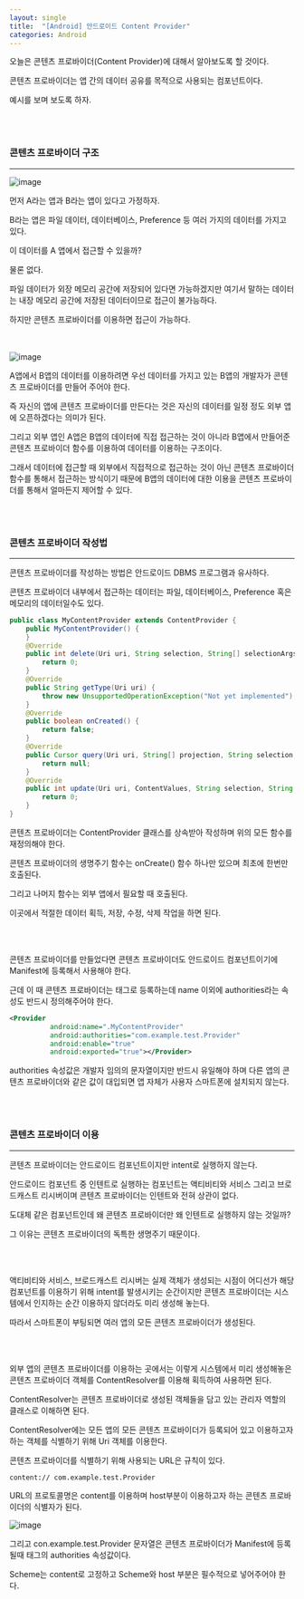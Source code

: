 ```yaml
---
layout: single
title:  "[Android] 안드로이드 Content Provider"
categories: Android
---
```


오늘은 콘텐츠 프로바이더(Content Provider)에 대해서 알아보도록 할 것이다.

콘텐츠 프로바이더는 앱 간의 데이터 공유를 목적으로 사용되는 컴포넌트이다.

예시를 보며 보도록 하자.

<br/><br/>

### 콘텐츠 프로바이더 구조

---





![image](https://user-images.githubusercontent.com/69960282/146735364-aea707e8-60d8-457d-b822-fdbe826e214f.png)

먼저 A라는 앱과 B라는 앱이 있다고 가정하자.

B라는 앱은 파일 데이터, 데이터베이스, Preference 등 여러 가지의 데이터를 가지고 있다.

이 데이터를 A 앱에서 접근할 수 있을까?

물론 없다.



파일 데이터가 외장 메모리 공간에 저장되어 있다면 가능하겠지만 여기서 말하는 데이터는 내장 메모리 공간에 저장된 데이터이므로 접근이 불가능하다.



하지만 콘텐츠 프로바이더를 이용하면 접근이 가능하다.

<br/><br/>![image](https://user-images.githubusercontent.com/69960282/146735314-1af0fcd9-7c0d-4c56-a16e-86cc58d98f47.png)

A앱에서 B앱의 데이터를 이용하려면 우선 데이터를 가지고 있는 B앱의 개발자가 콘텐츠 프로바이더를 만들어 주어야 한다. 

즉 자신의 앱에 콘텐츠 프로바이더를 만든다는 것은 자신의 데이터를 일정 정도 외부 앱에 오픈하겠다는 의미가 된다.

그리고 외부 앱인 A앱은 B앱의 데이터에 직접 접근하는 것이 아니라 B앱에서 만들어준 콘텐츠 프로바이더 함수를 이용하여 데이터를 이용하는 구조이다.



그래서 데이터에 접근할 때 외부에서 직접적으로 접근하는 것이 아닌 콘텐츠 프로바이더 함수를 통해서 접근하는 방식이기 때문에 B앱의 데이터에 대한 이용을 콘텐츠 프로바이더를 통해서 얼마든지 제어할 수 있다.

<br/><br/>

### 콘텐츠 프로바이더 작성법

---



콘텐츠 프로바이더를 작성하는 방법은 안드로이드 DBMS 프로그램과 유사하다.

콘텐츠 프로바이더 내부에서 접근하는 데이터는 파일, 데이터베이스, Preference 혹은 메모리의 데이터일수도 있다.

```java
public class MyContentProvider extends ContentProvider {
    public MyContentProvider() {
    }
    @Override
    public int delete(Uri uri, String selection, String[] selectionArgs) {
        return 0;
    }
    @Override
    public String getType(Uri uri) {
        throw new UnsupportedOperationException("Not yet implemented");
    }
    @Override
    public boolean onCreated() {
        return false;
    }
    @Override
    public Cursor query(Uri uri, String[] projection, String selection, String[] selectionArgs, String sortOrder) {
        return null;
    }
    @Override
    public int update(Uri uri, ContentValues, String selection, String[] selectionArgs) {
        return 0;
    }
}
```

콘텐츠 프로바이더는 ContentProvider 클래스를 상속받아 작성하며 위의 모든 함수를 재정의해야 한다.

콘텐츠 프로바이더의 생명주기 함수는 onCreate() 함수 하나만 있으며 최초에 한번만 호출된다.

그리고 나머지 함수는 외부 앱에서 필요할 때 호출된다.

이곳에서 적절한 데이터 획득, 저장, 수정, 삭제 작업을 하면 된다.

<br/><br/>

콘텐츠 프로바이더를 만들었다면 콘텐츠 프로바이더도 안드로이드 컴포넌트이기에 Manifest에 등록해서 사용해야 한다. 

근데 이 때 콘텐츠 프로바이더는 <provider>태그로 등록하는데  name 이외에 authorities라는 속성도 반드시 정의해주어야 한다. 

```xml
<Provider
          android:name=".MyContentProvider"
          android:authorities="com.example.test.Provider"
          android:enable="true"
          android:exported="true"></Provider>
```

authorities 속성값은 개발자 임의의 문자열이지만 반드시 유일해야 하며 다른 앱의 콘텐츠 프로바이더와 같은 값이 대입되면 앱 자체가 사용자 스마트폰에 설치되지 않는다.

<br/><br/>

### 콘텐츠 프로바이더 이용

---

콘텐츠 프로바이더는 안드로이드 컴포넌트이지만 intent로 실행하지 않는다.

안드로이드 컴포넌트 중 인텐트로 실행하는 컴포넌트는 액티비티와 서비스 그리고 브로드캐스트 리시버이며 콘텐츠 프로바이더는 인텐트와 전혀 상관이 없다.

도대체 같은 컴포넌트인데 왜 콘텐츠 프로바이더만 왜 인텐트로 실행하지 않는 것일까?

그 이유는 콘텐츠 프로바이더의 독특한 생명주기 때문이다.

<br/><br/>

액티비티와 서비스, 브로드캐스트 리시버는 실제 객체가 생성되는 시점이 어디선가 해당 컴포넌트를 이용하기 위해 intent를 발생시키는 순간이지만 콘텐츠 프로바이더는 시스템에서 인지하는 순간 이용하지 않더라도 미리 생성해 놓는다.

따라서 스마트폰이 부팅되면 여러 앱의 모든 콘텐츠 프로바이더가 생성된다.

<br/><br/>

외부 앱의 콘텐츠 프로바이더를 이용하는 곳에서는 이렇게 시스템에서 미리 생성해놓은 콘텐츠 프로바이더 객체를 ContentResolver를 이용해 획득하여 사용하면 된다.

ContentResolver는 콘텐츠 프로바이더로 생성된 객체들을 담고 있는 관리자 역할의 클래스로 이해하면 된다.

ContentResolver에는 모든 앱의 모든 콘텐츠 프로바이더가 등록되어 있고 이용하고자 하는 객체를 식별하기 위해 Uri 객체를 이용한다.

콘텐츠 프로바이더를 식별하기 위해 사용되는 URL은 규칙이 있다.

```
content:// com.example.test.Provider
```

URL의 프로토콜명은 content를 이용하며 host부분이 이용하고자 하는 콘텐츠 프로바이더의 식별자가 된다.

![image](https://user-images.githubusercontent.com/69960282/146735405-45921164-c113-46c1-9384-2bcb90839faa.png)

그리고 con.example.test.Provider 문자열은 콘텐츠 프로바이더가 Manifest에 등록될때 <provider>태그의 authorities 속성값이다.

Scheme는 content로 고정하고 Scheme와 host 부분은 필수적으로 넣어주어야 한다.
